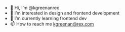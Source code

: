 - 👋 Hi, I’m @kgreenanrex
- 👀 I’m interested in design and frontend development
- 🌱 I’m currently learning frontend dev
- 📫 How to reach me kgreenan@rex.com

<!---
kgreenanrex/kgreenanrex is a ✨ special ✨ repository because its `README.md` (this file) appears on your GitHub profile.
You can click the Preview link to take a look at your changes.
--->
